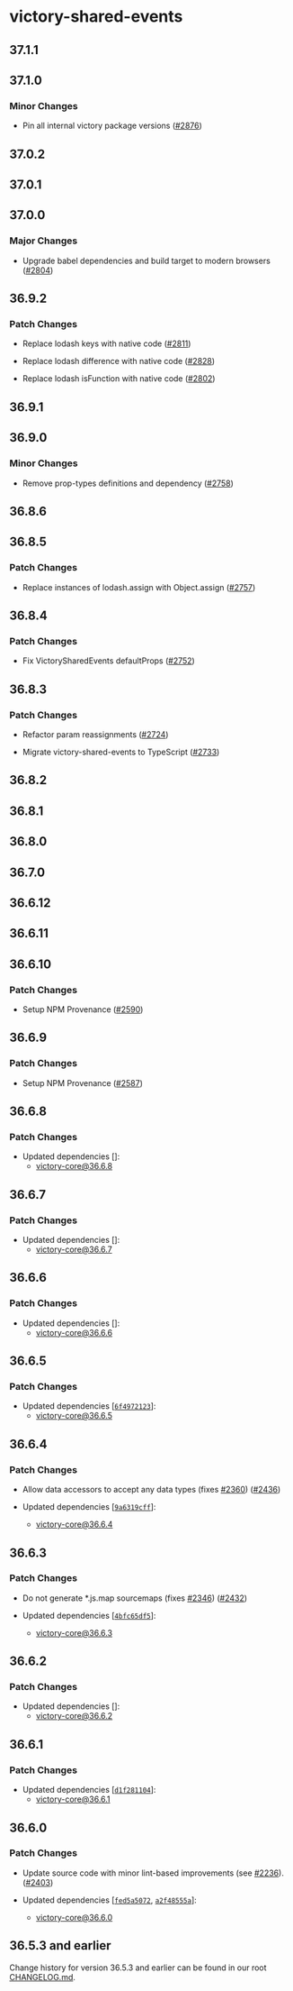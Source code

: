 # victory-shared-events

## 37.1.1

## 37.1.0

### Minor Changes

- Pin all internal victory package versions ([#2876](https://github.com/FormidableLabs/victory/pull/2876))

## 37.0.2

## 37.0.1

## 37.0.0

### Major Changes

- Upgrade babel dependencies and build target to modern browsers ([#2804](https://github.com/FormidableLabs/victory/pull/2804))

## 36.9.2

### Patch Changes

- Replace lodash keys with native code ([#2811](https://github.com/FormidableLabs/victory/pull/2811))

* Replace lodash difference with native code ([#2828](https://github.com/FormidableLabs/victory/pull/2828))

- Replace lodash isFunction with native code ([#2802](https://github.com/FormidableLabs/victory/pull/2802))

## 36.9.1

## 36.9.0

### Minor Changes

- Remove prop-types definitions and dependency ([#2758](https://github.com/FormidableLabs/victory/pull/2758))

## 36.8.6

## 36.8.5

### Patch Changes

- Replace instances of lodash.assign with Object.assign ([#2757](https://github.com/FormidableLabs/victory/pull/2757))

## 36.8.4

### Patch Changes

- Fix VictorySharedEvents defaultProps ([#2752](https://github.com/FormidableLabs/victory/pull/2752))

## 36.8.3

### Patch Changes

- Refactor param reassignments ([#2724](https://github.com/FormidableLabs/victory/pull/2724))

* Migrate victory-shared-events to TypeScript ([#2733](https://github.com/FormidableLabs/victory/pull/2733))

## 36.8.2

## 36.8.1

## 36.8.0

## 36.7.0

## 36.6.12

## 36.6.11

## 36.6.10

### Patch Changes

- Setup NPM Provenance ([#2590](https://github.com/FormidableLabs/victory/pull/2590))

## 36.6.9

### Patch Changes

- Setup NPM Provenance ([#2587](https://github.com/FormidableLabs/victory/pull/2587))

## 36.6.8

### Patch Changes

- Updated dependencies []:
  - victory-core@36.6.8

## 36.6.7

### Patch Changes

- Updated dependencies []:
  - victory-core@36.6.7

## 36.6.6

### Patch Changes

- Updated dependencies []:
  - victory-core@36.6.6

## 36.6.5

### Patch Changes

- Updated dependencies [[`6f4972123`](https://github.com/FormidableLabs/victory/commit/6f49721238332bb5ee879571a45b34a04e44d416)]:
  - victory-core@36.6.5

## 36.6.4

### Patch Changes

- Allow data accessors to accept any data types (fixes [#2360](https://github.com/FormidableLabs/victory/issues/2360)) ([#2436](https://github.com/FormidableLabs/victory/pull/2436))

- Updated dependencies [[`9a6319cff`](https://github.com/FormidableLabs/victory/commit/9a6319cffbc480711b8c286dcae00575081170f0)]:
  - victory-core@36.6.4

## 36.6.3

### Patch Changes

- Do not generate \*.js.map sourcemaps (fixes [#2346](https://github.com/FormidableLabs/victory/issues/2346)) ([#2432](https://github.com/FormidableLabs/victory/pull/2432))

- Updated dependencies [[`4bfc65df5`](https://github.com/FormidableLabs/victory/commit/4bfc65df5a10aa6a10084882ed5c6d0d894dec6f)]:
  - victory-core@36.6.3

## 36.6.2

### Patch Changes

- Updated dependencies []:
  - victory-core@36.6.2

## 36.6.1

### Patch Changes

- Updated dependencies [[`d1f281104`](https://github.com/FormidableLabs/victory/commit/d1f281104c7598c43e220dafd57546ab03daeeb5)]:
  - victory-core@36.6.1

## 36.6.0

### Patch Changes

- Update source code with minor lint-based improvements (see [#2236](https://github.com/FormidableLabs/victory/issues/2236)). ([#2403](https://github.com/FormidableLabs/victory/pull/2403))

- Updated dependencies [[`fed5a5072`](https://github.com/FormidableLabs/victory/commit/fed5a507299b337846eed3d873ec7eb91bc69668), [`a2f48555a`](https://github.com/FormidableLabs/victory/commit/a2f48555adfed15bdb004dc0793f197d90c950a2)]:
  - victory-core@36.6.0

## 36.5.3 and earlier

Change history for version 36.5.3 and earlier can be found in our root [CHANGELOG.md](https://github.com/FormidableLabs/victory/blob/main/CHANGELOG.md).
